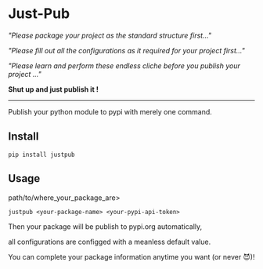 # Just-Pub
*"Please package your project as the standard structure first..."*

*"Please fill out all the configurations as it required for your project first..."*

*"Please learn and perform these endless cliche before you publish your project ..."*

**Shut up and just publish it !**

---

Publish your python module to pypi with merely one command. 

## Install
```
pip install justpub
```

## Usage
path/to/where_your_package_are>
```
justpub <your-package-name> <your-pypi-api-token>
```

Then your package will be publish to pypi.org automatically, 

all configurations are configged with a meanless default value.

You can complete your package information anytime you want (or never 😈)!
